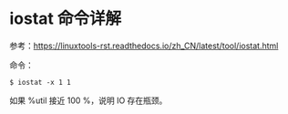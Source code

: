 # iostat 命令详解

参考：https://linuxtools-rst.readthedocs.io/zh_CN/latest/tool/iostat.html



命令：

```
$ iostat -x 1 1
```

如果 %util 接近 100 %，说明 IO 存在瓶颈。

